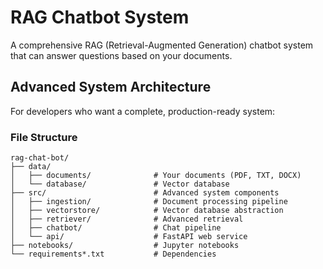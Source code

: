 # RAG Chatbot System

A comprehensive RAG (Retrieval-Augmented Generation) chatbot system that can answer questions based on your documents.

## Advanced System Architecture

For developers who want a complete, production-ready system:

### File Structure
```
rag-chat-bot/
├── data/
│   ├── documents/              # Your documents (PDF, TXT, DOCX)
│   └── database/               # Vector database
├── src/                        # Advanced system components
│   ├── ingestion/              # Document processing pipeline
│   ├── vectorstore/            # Vector database abstraction
│   ├── retriever/              # Advanced retrieval
│   ├── chatbot/                # Chat pipeline
│   └── api/                    # FastAPI web service
├── notebooks/                  # Jupyter notebooks
└── requirements*.txt           # Dependencies
```